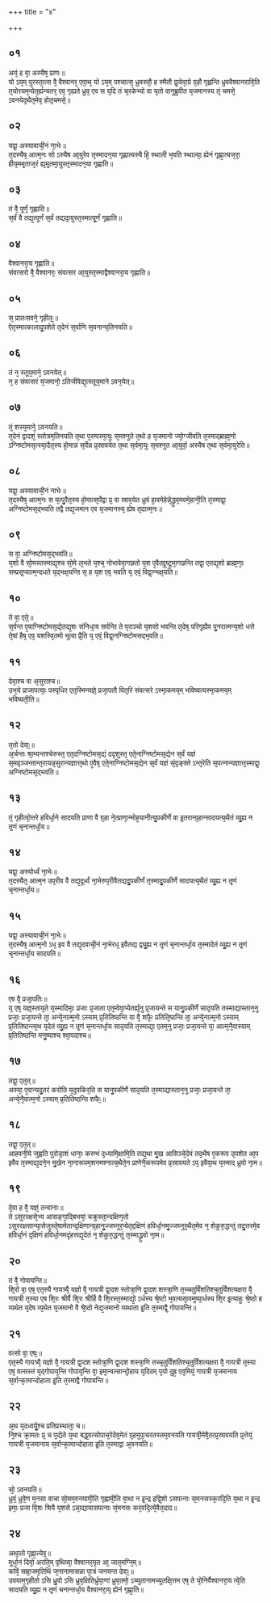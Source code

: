 +++
title = "४"

+++
## ०१
अयं᳘ ह वा᳘ अस्यैष᳘ प्राणः॥  
यो ऽय᳘म् पुरस्ता᳘त्स वै᳘ वैश्वानर᳘ एवा᳘थ᳘ यो ऽय᳘म् पश्चात्स᳘ ध्रुवस्तौ᳘ ह स्मैतौ द्वा᳘वेवा᳘ग्रे ग्र᳘हौ गृह्णन्ति ध्रुववैश्वानरावि᳘ति त᳘योरयम᳘प्येत᳘र्ह्यन्यतर᳘ एव᳘ गृह्यते ध्रुव᳘ एव स य᳘दि तं च᳘रकेभ्यो वा य᳘तो वानुब्रुवीत य᳘जमानस्य तं᳘ चमसे᳘ ऽवनयेद᳘थैत᳘मेव᳘ होतृचमसे᳟॥  
## ०२
यद्वा᳘ अस्यावाची᳘नं ना᳘भेः॥  
त᳘दस्यैष᳘ आत्म᳘नः सो ऽस्यैष आ᳘युरेव त᳘स्मादन᳘या गृह्णात्यस्यै हि᳘ स्थाली भ᳘वति स्थाल्या᳘ ह्येनं गृह्णा᳘त्यज᳘रा᳘ हीय᳘ममृ᳘ताज᳘रं ह्य᳘मृ᳘तमा᳘युस्त᳘स्मादन᳘या गृह्णाति॥  
## ०३
तं वै᳘ पूर्णं᳘ गृह्णाति॥  
स᳘र्वं वै तद्य᳘त्पूर्णं स᳘र्वं तद्यदा᳘युस्त᳘स्मात्पू᳘र्णं गृह्णाति॥  
## ०४
वैश्वानरा᳘य गृह्णाति॥  
संवत्सरो वै᳘ वैश्वानरः᳘ संवत्सर आ᳘युस्त᳘स्माद्वैश्वानरा᳘य गृह्णाति॥  
## ०५
स᳘ प्रातःसवने᳘ गृहीतः᳟᳟॥  
ऐत᳘स्मात्कालादु᳘पशेते त᳘देनं स᳘र्वाणि स᳘वनान्य᳘तिनयति॥  
## ०६
तं न᳘ स्तूय᳘माने᳘ ऽवनयेत्॥  
न᳘ ह संवत्सरं य᳘जमानो᳘ ऽतिजीवेद्य᳘त्स्तूय᳘माने ऽवन᳘येत्॥  
## ०७
तं᳘ शस्य᳘माने᳘ ऽवनयति॥  
त᳘देनं द्वादशं᳘ स्तोत्रम᳘तिनयति त᳘था प᳘रम्परमा᳘युः स᳘मश्नुते त᳘थो ह य᳘जमानो ज्यो᳘ग्जीवति त᳘स्माद्ब्राह्म᳘णो ऽग्निष्टोमस᳘त्स्या᳘दैत᳘स्य हो᳘मान्न स᳘र्पेन्न प्र᳘स्रावयेत त᳘था स᳘र्वमा᳘युः स᳘मश्नुत आ᳘युर्वा᳘ अस्यैष त᳘था स᳘र्वमा᳘युरेति॥  
## ०८
यद्वा᳘ अस्यावाची᳘नं नाभेः॥  
त᳘दस्यैष᳘ आत्म᳘नः स य᳘त्पु᳘रैत᳘स्य हो᳘मात्स᳘र्पेद्वा प्र᳘ वा स्राव᳘येत ध्रुवं हा᳘वमेहेन्ने᳘द्ध्रुव᳘मवमे᳘हानी᳘ति त᳘स्माद्वा᳘ अग्निष्टोमस᳘द्भवति तद्वै तद्य᳘जमान एव य᳘जमानस्य᳘ ह्येष त᳘दात्म᳘नः॥  
## ०९
स वा᳘ अग्निष्टोमस᳘द्भवति॥  
य᳘शो वै सो᳘मस्तस्माद्य᳘श्च सो᳘मे ल᳘भते य᳘श्च᳘ नोभावेवा᳘गछतो य᳘श ए᳘वैतद्द्र᳘ष्टुमा᳘गछन्ति तद्वा᳘ एतद्य᳘शो ब्राह्म᳘णाः᳘ सम्प्रसृ᳘प्यात्म᳘न्दधते य᳘द्भक्ष᳘यन्ति स᳘ ह य᳘श एव᳘ भवति य᳘ एवं᳘ विद्वा᳘न्भक्ष᳘यति॥  
## १०
ते वा᳘ एते᳟॥  
स᳘र्पन्त ए᳘वाग्निष्टोमस᳘द्येतद्य᳘शः संनिधा᳘य सर्पन्ति ते प᳘राञ्चो य᳘शसो भवन्ति त᳘देष᳘ परिगृ᳘ह्यैव पु᳘नरात्मन्य᳘शो धत्ते ते᳘षां हैष᳘ एव᳘ यशस्वि᳘तमो भूत्वा प्रै᳘ति य᳘ एवं᳘ विद्वा᳘नग्निष्टोमसद्भ᳘वति॥  
## ११
देवा᳘श्च वा अ᳘सुराश्च॥  
उभ᳘ये प्राजापत्याः᳘ पस्पृधिर एत᳘स्मिन्यज्ञे᳘ प्रजा᳘पतौ पित᳘रि संवत्सरे ऽस्मा᳘कमय᳘म् भविष्यत्यस्मा᳘कमय᳘म् भविष्यती᳘ति॥  
## १२
त᳘तो देवाः᳟॥  
अ᳘र्चन्तः श्रा᳘म्यन्तश्चेरुस्त᳘ एत᳘दग्निष्टोमस᳘द्यं ददृशुस्त᳘ एते᳘नाग्निष्टोमस᳘द्येन स᳘र्वं यज्ञं स᳘मवृञ्जन्तान्त᳘रायन्न᳘सुरान्यज्ञात्त᳘थो ए᳘वैष᳘ एते᳘नाग्निष्टोमस᳘द्येन स᳘र्वं यज्ञं सं᳘वृङ्क्ते ऽन्त᳘रेति स᳘पत्नान्यज्ञात्त᳘स्माद्वा᳘ अग्निष्टोमस᳘द्भवति॥  
## १३
तं᳘ गृहीत्वो᳘त्तरे हविर्धा᳘ने सादयति प्राणा वै ग्र᳘हा ने᳘त्प्राणा᳘न्मोह᳘यानीत्यु᳘पकीर्णे वा इ᳘तरान्ग्र᳘हान्सादयत्य᳘थैतं व्यु᳘ह्य न तृ᳘णं च᳘नान्तर्धा᳘य॥  
## १४
यद्वा᳘ अस्योर्ध्वं ना᳘भेः॥  
त᳘दस्यैत᳘ आत्म᳘न उप᳘रीव वै तद्य᳘दूर्ध्वं ना᳘भेरुप᳘रीवैतद्यदु᳘पकीर्णं त᳘स्मादु᳘पकीर्णे सादयत्य᳘थैतं व्यु᳘ह्य न तृ᳘णं च᳘नान्तर्धा᳘य॥  
## १५
यद्वा᳘ अस्यावाची᳘नं ना᳘भेः॥  
त᳘दस्यैष᳘ आत्म᳘नो ऽध᳘ इव वै तद्य᳘दवाची᳘नं ना᳘भेरध᳘ इवैतद्य द्व्यु᳘ह्य न तृ᳘णं च᳘नान्तर्धा᳘य त᳘स्मादेतं व्यु᳘ह्य न तृ᳘णं च᳘नान्तर्धा᳘य सादयति॥  
## १६
एष वै᳘ प्रजा᳘पतिः॥  
य᳘ एष᳘ यज्ञ᳘स्ताय᳘ते य᳘स्मादिमाः᳘ प्रजाः प्र᳘जाता एत᳘म्वेवा᳘प्येतर्ह्य᳘नु प्र᳘जायन्ते स यानु᳘पकीर्णे साद᳘यति तस्माद्यास्तान᳘नु प्रजाः᳘ प्रजा᳘यन्ते ता᳘ अन्ये᳘नात्म᳘नो ऽस्याम् प्र᳘तितिष्ठन्ति या वै᳘ शफैः᳘ प्रतिति᳘ष्ठन्ति ता᳘ अन्ये᳘नात्म᳘नो ऽस्याम् प्र᳘तितिष्ठन्त्य᳘थ य᳘देतं व्यु᳘ह्य न तृ᳘णं च᳘नान्तर्धा᳘य साद᳘यति त᳘स्माद्या᳘ एतम᳘नु प्रजाः᳘ प्रजा᳘यन्ते या᳘ आत्म᳘नै᳘वास्याम् प्र᳘तितिष्ठन्ति मनु᳘ष्याश्च श्वा᳘पदाश्च॥  
## १७
तद्वा᳘ एत᳘त्॥  
अस्या᳘ ए᳘वान्यदु᳘तरं करोति य᳘दुपकिर᳘ति स यानु᳘पकीर्णे साद᳘यति त᳘स्माद्यास्तान᳘नु प्रजाः᳘ प्रजा᳘यन्ते ता᳘ अन्ये᳘नै᳘वात्म᳘नो ऽस्याम् प्र᳘तितिष्ठन्ति शफैः᳟॥  
## १८
तद्वा᳘ एत᳘त्॥  
आहवनी᳘ये जुह्वति पुरोडा᳘शं धानाः᳘ करम्भं द᳘ध्यामि᳘क्षामि᳘ति तद्य᳘था मु᳘ख आसिञ्चे᳘देवं तद᳘थैष ए᳘करूप उ᳘पशेत आ᳘प इवैव त᳘स्माद्य᳘दने᳘न मु᳘खेन ना᳘नारूपम᳘शनमश्नात्य᳘थैते᳘न प्राणेनै᳘करूपमेव प्र᳘स्रावयते ऽप᳘ इवैवा᳘थ य᳘स्माद् ध्रुवो ना᳘म॥  
## १९
दे᳘वा ह वै᳘ यज्ञं᳘ तन्वानाः॥  
ते ऽसुररक्षसे᳘भ्य आसङ्गा᳘द्बिभयां᳘ चक्रुस्ता᳘न्दक्षिण᳘तो ऽसुररक्षसान्या᳘सेजुस्ते᳘षामेतान्द᳘क्षिणान्ग्र᳘हानु᳘ज्जघ्नुर᳘प्येत᳘द्दक्षिणं हविर्धा᳘नमु᳘ज्जघ्नुर᳘थैत᳘मेव न᳘ शेकुरु᳘द्धन्तुं तदु᳘त्तरमे᳘व हविर्धा᳘नं द᳘क्षिणं हविर्धा᳘नमदृंहत्तद्य᳘देतं न᳘ शेकुरु᳘द्धन्तुं त᳘स्माद्ध्रुवो ना᳘म॥  
## २०
तं वै᳘ गोपायन्ति॥  
शि᳘रो वा᳘ एष᳘ एत᳘स्यै गायत्र्यै᳘ यज्ञो वै᳘ गायत्री द्वा᳘दश स्तोत्रा᳘णि द्वा᳘दश शस्त्रा᳘णि त᳘च्चतुर्विंशतिश्च᳘तुर्विंशत्यक्षरा वै᳘ गायत्री त᳘स्या एष शि᳘रः श्रीर्वै शि᳘रः श्रीर्हि वै शि᳘रस्त᳘स्माद्यो᳘ ऽर्धस्य श्रे᳘ष्टो भ᳘वत्यसा᳘वमुष्या᳘र्धस्य शि᳘र इ᳘त्याहुः श्रे᳘ष्ठो ह व्यथेत य᳘देष व्य᳘थेत य᳘जमानो वै श्रे᳘ष्ठो नेद्य᳘जमानो व्यथाता इ᳘ति त᳘स्माद्वै᳘ गोपायन्ति॥  
## २१
वत्सो वा᳘ एषः᳟॥  
एत᳘स्यै गायत्र्यै᳘ यज्ञो वै᳘ गायत्री द्वा᳘दश स्तोत्रा᳘णि द्वा᳘दश शस्त्रा᳘णि तच्च᳘तुर्विंशतिश्च᳘तुर्विंशत्यक्षरा वै᳘ गायत्री त᳘स्या एष᳘ वत्सस्तं य᳘द्गोपाय᳘न्ति गोपाय᳘न्ति वा᳘ इमा᳘न्वत्सान्दो᳘हाय य᳘दिदम् प᳘यो दुह्र᳘ एव᳘मियं᳘ गायत्री य᳘जमानाय स᳘र्वान्का᳘मान्दोहाता इ᳘ति त᳘स्माद्वै गोपायन्ति॥  
## २२
अ᳘थ य᳘दध्वर्यु᳘श्च प्रतिप्रस्थाता᳘ च॥  
नि᳘श्च क्रा᳘मतः प्र᳘ च प᳘द्येते य᳘था बद्ध᳘वत्सोपाच᳘रेदेव᳘मेतं ग्र᳘हमुपा᳘चरतस्तम᳘वनयति गायत्री᳘मेवै᳘तत्प्र᳘स्रावयति प्र᳘त्तेयं᳘ गायत्री य᳘जमानाय स᳘र्वान्का᳘मान्दोहाता इ᳘ति त᳘स्माद्वा अ᳘वनयति॥  
## २३
सो᳘ ऽवनयति॥  
ध्रुवं᳘ ध्रुवे᳘ण म᳘नसा वाचा सो᳘मम᳘वनयामी᳘ति गृह्णामी᳘ति वा᳘था न इ᳘न्द्र इद्वि᳘शो ऽसपत्नाः स᳘मनसस्क᳘रदि᳘ति य᳘था न इ᳘न्द्र इमाः᳘ प्रजा वि᳘शः श्रियै य᳘शसे ऽन्ना᳘द्यायासपत्नाः सं᳘मनसः कर᳘वदि᳘त्ये᳘वैत᳘दाद॥  
## २४
अथा᳘तो गृह्णा᳘त्येव᳟॥  
मूर्धा᳘नं दिवो᳘ अरति᳘म् पृथिव्या᳘ वैश्वानर᳘मृत आ᳘ जात᳘मग्नि᳘म्॥  
कविं᳘ सम्रा᳘जम᳘तिथिं ज᳘नानामासन्ना पा᳘त्रं जनयन्त देवाः᳟॥  
उपयाम᳘गृहीतो ऽसि ध्रु᳘वो ऽसि ध्रुव᳘क्षितिर्ध्रुवा᳘णां ध्रुव᳘तमो᳘ ऽच्युतानामच्युतक्षि᳘त्तम एष᳘ ते यो᳘निर्वैश्वानरा᳘य त्वे᳘ति सादयति व्यु᳘ह्य न तृ᳘णं चनान्तर्धा᳘य वैश्वानरा᳘य᳘ ह्येनं गृह्णा᳘ति॥  